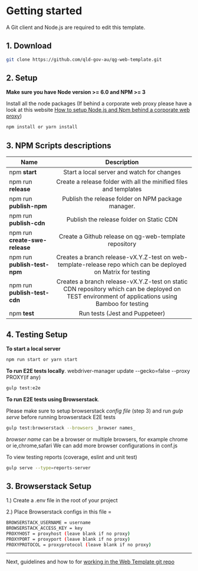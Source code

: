 # Getting started

A Git client and Node.js are required to edit this template.

## 1. Download

```bash
git clone https://github.com/qld-gov-au/qg-web-template.git
```

## 2. Setup

**Make sure you have Node version >= 6.0 and NPM >= 3**

Install all the node packages (If behind a corporate web proxy please have a look at this website [How to setup Node.js and Npm behind a corporate web proxy](https://jjasonclark.com/how-to-setup-node-behind-web-proxy))
```bash
npm install or yarn install
```
## 3. NPM Scripts descriptions
| Name        | Description     |
| ------------- |:-------------:|
| npm **start**      | Start a local server and watch for changes |
| npm run **release**  | Create a release folder with all the minified files and templates |
| npm run **publish-npm** | Publish the release folder on NPM package manager. |
| npm run **publish-cdn** | Publish the release folder on Static CDN      |
| npm run **create-swe-release**  | Create a Github release on qg-web-template repository      |
| npm run **publish-test-npm** | Creates a branch release-vX.Y.Z-test on web-template-release repo which can be deployed on Matrix for testing    |
| npm run **publish-test-cdn** | Creates a branch release-vX.Y.Z-test on static CDN repository which can be deployed on TEST environment of applications using Bamboo for testing
| npm **test** | Run tests (Jest and Puppeteer)

## 4. Testing Setup

**To start a local server**
```bash
npm run start or yarn start
```

**To run E2E tests locally**.
webdriver-manager update --gecko=false --proxy PROXY(if any)
```bash
gulp test:e2e
```

**To run E2E tests using Browserstack**.

Please make sure to setup browserstack _config file_ (step 3) and run _gulp serve_ before running browserstack E2E tests
```bash
gulp test:browserstack --browsers _browser names_
```
_browser name_ can be a browser or multiple browsers,
for example chrome or ie,chrome,safari
We can add more browser configurations in conf.js

To view testing reports (coverage, eslint and unit test)
```bash
gulp serve --type=reports-server
```


## 3. Browserstack Setup
1.) Create a .env file in the root of your project

2.) Place Browserstack configs in this file =
```bash
BROWSERSTACK_USERNAME = username
BROWSERSTACK_ACCESS_KEY = key
PROXYHOST = proxyhost (leave blank if no proxy)
PROXYPORT = proxyport (leave blank if no proxy)
PROXYPROTOCOL = proxyprotocol (leave blank if no proxy)
```

---

Next, guidelines and how to for [working in the Web Template git repo](git.md)
